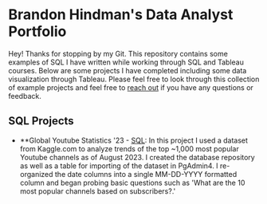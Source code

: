 # Brandon Hindman's Data Analyst Portfolio

Hey! Thanks for stopping by my Git. This repository contains some examples of SQL I have written while working through SQL and Tableau courses. Below are some projects I have completed including some data visualization through Tableau. Please feel free to look through this collection of example projects and feel free to [reach out](https://www.linkedin.com/in/brandon-h123/) if you have any questions or feedback.

## SQL Projects
* **Global Youtube Statistics '23 - [SQL](https://github.com/BrandonHGit/Data-Analyst-Portfolio/blob/main/Global%20Youtube%20Statistics%20'23): In this project I used a dataset from Kaggle.com to analyze trends of the top ~1,000 most popular Youtube channels as of August 2023. I created the database repository as well as a table for importing of the dataset in PgAdmin4. I re-organized the date columns into a single MM-DD-YYYY formatted column and began probing basic questions such as 'What are the 10 most popular channels based on subscribers?.' 
